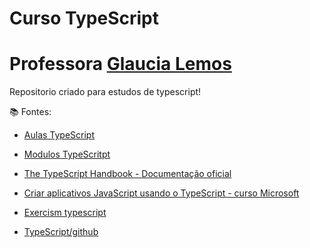 # Curso TypeScript
# Professora [Glaucia Lemos](https://github.com/glaucia86)

Repositorio criado para estudos de typescript!

📚 Fontes:

- [Aulas TypeScript](https://www.youtube.com/watch?v=u7K1sdnCv5Y&list=PLb2HQ45KP0Wsk-p_0c6ImqBAEFEY-LU9H)
- [Modulos TypeScritpt](https://github.com/glaucia86/curso-typescript-zero-to-hero)
- [The TypeScript Handbook - Documentação oficial](https://www.typescriptlang.org/docs/handbook/intro.html)
- [Criar aplicativos JavaScript usando o TypeScript - curso Microsoft](https://docs.microsoft.com/pt-br/learn/paths/build-javascript-applications-typescript/?WT.mc_id=javascript-23355-gllemos)

- [Exercism typescript](https://exercism.io/my/tracks/typescript)

- [TypeScript/github](https://github.com/microsoft/TypeScript)




